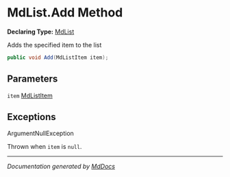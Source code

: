 # MdList.Add Method

**Declaring Type:** [MdList](../index.md)

Adds the specified item to the list

```csharp
public void Add(MdListItem item);
```

## Parameters

`item`  [MdListItem](../../MdListItem/index.md)

## Exceptions

ArgumentNullException

Thrown when `item` is `null`.

___

*Documentation generated by [MdDocs](https://github.com/ap0llo/mddocs)*
